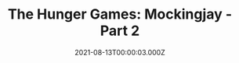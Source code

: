 ---
title: "The Hunger Games: Mockingjay - Part 2"
year: 2015
date: 2021-08-13T00:00:03.000Z
permalink: /almanac/movies/2021-08-13-the-hunger-games-mockingjay--part-2/index.html
link: https://letterboxd.com/rknightuk/film/the-hunger-games-mockingjay-part-2/4/
rating: 3
tmdbid: 131634
---